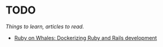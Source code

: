# TODO
*Things to learn, articles to read.*

- [Ruby on Whales: Dockerizing Ruby and Rails development](https://evilmartians.com/chronicles/ruby-on-whales-docker-for-ruby-rails-development)
